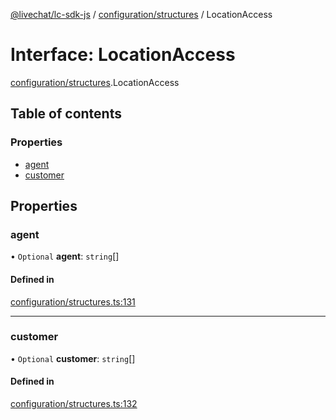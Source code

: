 [@livechat/lc-sdk-js](../README.md) / [configuration/structures](../modules/configuration_structures.md) / LocationAccess

# Interface: LocationAccess

[configuration/structures](../modules/configuration_structures.md).LocationAccess

## Table of contents

### Properties

- [agent](configuration_structures.LocationAccess.md#agent)
- [customer](configuration_structures.LocationAccess.md#customer)

## Properties

### agent

• `Optional` **agent**: `string`[]

#### Defined in

[configuration/structures.ts:131](https://github.com/livechat/lc-sdk-js/blob/4da1eb6/src/configuration/structures.ts#L131)

___

### customer

• `Optional` **customer**: `string`[]

#### Defined in

[configuration/structures.ts:132](https://github.com/livechat/lc-sdk-js/blob/4da1eb6/src/configuration/structures.ts#L132)
